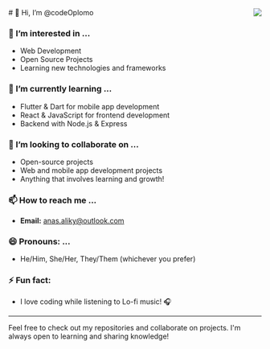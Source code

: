 <img align="right" src="https://visitor-badge.laobi.icu/badge?page_id=ElmorjaniMohamed.ElmorjaniMohamed">
# 👋 Hi, I’m @codeOplomo

### 👀 I’m interested in ...
- Web Development
- Open Source Projects
- Learning new technologies and frameworks

### 🌱 I’m currently learning ...
- Flutter & Dart for mobile app development
- React & JavaScript for frontend development
- Backend with Node.js & Express

### 💞️ I’m looking to collaborate on ...
- Open-source projects
- Web and mobile app development projects
- Anything that involves learning and growth!

### 📫 How to reach me ...
- **Email:** anas.aliky@outlook.com
        
### 😄 Pronouns: ...
- He/Him, She/Her, They/Them (whichever you prefer)

### ⚡ Fun fact:
- I love coding while listening to Lo-fi music! 🎧

---

Feel free to check out my repositories and collaborate on projects. I'm always open to learning and sharing knowledge!                                                      
  
  
  
  
  
  
  
  
  
  
  
  
  
  
  
  
  
  
  
  
  
  
  
  
  
  
  
  
  
  
  
  
  
  
  
  
  
  
  
  
  
  
  
  
  
  
  
  
  
  
  
  
  
  
  
  
  
  
  
  
  
  
  
  
  
  
  
  
  
  
  
  
  
  
  
  
  
  
  
  
  
  
  
  
  
  
  
  
  
  
  
  
  
  
  
  
  
  
  
  
  
  
  
  
  
  
  
  
  
  
  
  
  
  
  
  
  
  
  
  
  
  
  
  
  
  
  
  
  
  
  
  
  
  
  
  
  
  
  
  
  
  
  
  
  
  
  
  
  
  
  
  
  
  
  
  
  
  
  
  
  
  
  
  
  
  
  
  
  
  
  
  
  
  
  
  
  
  
  
  
  
  
  
  
  
  
  
  
  
  
  
  
  
